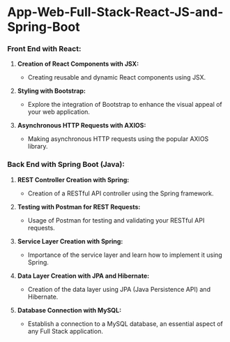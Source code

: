 # App-Web-Full-Stack-React-JS-and-Spring-Boot

### Front End with React:

1. **Creation of React Components with JSX:**
   - Creating reusable and dynamic React components using JSX.

2. **Styling with Bootstrap:**
   - Explore the integration of Bootstrap to enhance the visual appeal of your web application.

3. **Asynchronous HTTP Requests with AXIOS:**
   - Making asynchronous HTTP requests using the popular AXIOS library.

### Back End with Spring Boot (Java):

1. **REST Controller Creation with Spring:**
   - Creation of a RESTful API controller using the Spring framework.

2. **Testing with Postman for REST Requests:**
   - Usage of Postman for testing and validating your RESTful API requests.

3. **Service Layer Creation with Spring:**
   - Importance of the service layer and learn how to implement it using Spring.

4. **Data Layer Creation with JPA and Hibernate:**
   - Creation of the data layer using JPA (Java Persistence API) and Hibernate.

5. **Database Connection with MySQL:**
   - Establish a connection to a MySQL database, an essential aspect of any Full Stack application.


